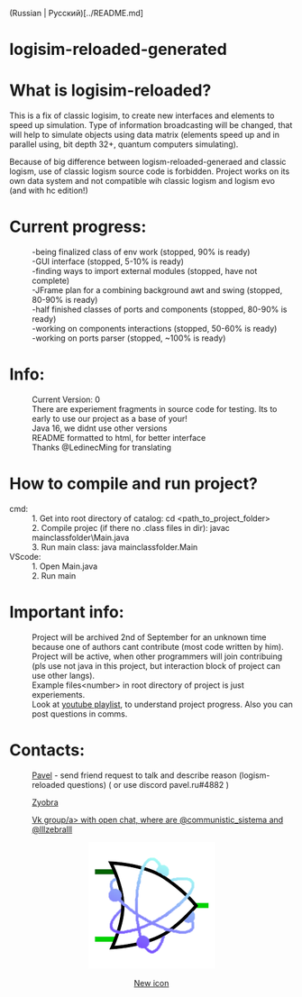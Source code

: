 (Russian | Русский)[../README.md]
# logisim-reloaded-generated
<div>
    <h1>What is logisim-reloaded?</h1>
    <p>This is a fix of classic logisim, to create new interfaces and elements to speed up simulation. Type of information broadcasting will be changed, that will help to simulate objects using data matrix (elements speed up and in parallel using, bit depth 32+, quantum computers simulating).</p>
    <p>Because of big difference between logism-reloaded-generaed and classic logism, use of classic logism source code is forbidden. Project works on its own data system and not compatible wih classic logism and logism evo (and with hc edition!)</p>
</div>
<div>
    <h1> Current progress:</h1>
    <dl>
        <dd>-being finalized class of env work (stopped, 90% is ready)</dd>
        <dd>-GUI interface (stopped, 5-10% is ready)</dd>
        <dd>-finding ways to import external modules (stopped, have not complete)</dd>
        <dd>-JFrame plan for a combining background awt and swing (stopped, 80-90% is ready)</dd>
        <dd>-half finished classes of ports and components (stopped, 80-90% is ready)</dd>
        <dd>-working on components interactions (stopped, 50-60% is ready)</dd>
        <dd>-working on ports parser (stopped, ~100% is ready)</dd>
    </dl>
</div>
<div>
    <h1>Info:</h1>
    <dl>
        <dd>Current Version: 0</dd> 
        <dd>There are experiement fragments in source code for testing. Its to early to use our project as a base of your!</dd>
        <dd>Java 16, we didnt use other versions</dd>
        <dd>README formatted to html, for better interface</dd>
        <dd>Thanks @LedinecMing for translating</dd>
    </dl>
</div>
<div>
    <h1>How to compile and run project?</h1>
    <dl>
        <dt>cmd:</dt>
        <dd>1. Get into root directory of catalog: cd &lt;path_to_project_folder&gt;</dd>
        <dd>2. Compile projec (if there no .class files in dir): javac mainclassfolder\Main.java</dd>
        <dd>3. Run main class: java mainclassfolder.Main</dd>
        <dt>VScode:</dt>
        <dd>1. Open Main.java</dd>
        <dd>2. Run main</dd>
    </dl>
</div>
<div>
    <h1>Important info:</h1>
    <dl>
        <dd>Project will be archived 2nd of September for an unknown time because one of authors cant contribute (most code written by him).</dd>
        <dd>Project will be active, when other programmers will join contribuing (pls use not java in this project, but interaction block of project can use other langs).</dd>
        <dd>Example files&lt;number&gt; in root directory of project is just experiements.</dd>
        <dd>Look at <a href="https://www.youtube.com/playlist?list=PLjB-AbJkJAiyMtiaTJtBDmIA5xvY2EBH3">youtube playlist</a>, to understand project progress. Also you can post questions in comms.</dd>
    </dl>
</div>
<div>
    <h1>Contacts:</h1>
    <dl>
        <dd>
            <a href="https://vk.com/communistic_sistema">Pavel</a> - send friend request to talk and describe reason (logism-reloaded questions) ( or use discord pavel.ru#4882 )
        </p>
        <dd>
            <a href="https://vk.com/lllzebralll">Zyobra</a>
        </p>
        <dd>
            <a href="https://vk.com/logisim">Vk group/a> with open chat, where are @communistic_sistema and @lllzebralll
        </p>
    </dl>
</div>
<div align="center">
  <img src="resources/logisim-reloaded.png">
  <p>New icon</p>
</div>
